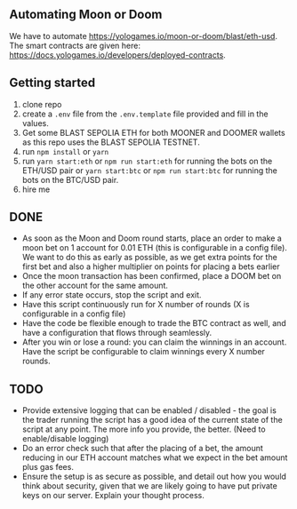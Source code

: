 ## Automating Moon or Doom

We have to automate https://yologames.io/moon-or-doom/blast/eth-usd. The smart contracts are given here: https://docs.yologames.io/developers/deployed-contracts.

## Getting started

1. clone repo
2. create a `.env` file from the `.env.template` file provided and fill in the values.
3. Get some BLAST SEPOLIA ETH for both MOONER and DOOMER wallets as this repo uses the BLAST SEPOLIA TESTNET.
4. run `npm install` or `yarn`
5. run `yarn start:eth` or `npm run start:eth` for running the bots on the ETH/USD pair or `yarn start:btc` or `npm run start:btc` for running the bots on the BTC/USD pair.
6. hire me

## DONE

- As soon as the Moon and Doom round starts, place an order to make a moon bet on 1 account for 0.01 ETH (this is configurable in a config file). We want to do this as early as possible, as we get extra points for the first bet and also a higher multiplier on points for placing a bets earlier
- Once the moon transaction has been confirmed, place a DOOM bet on the other account for the same amount.
- If any error state occurs, stop the script and exit.
- Have this script continuously run for X number of rounds (X is configurable in a config file)
- Have the code be flexible enough to trade the BTC contract as well, and have a configuration that flows through seamlessly.
- After you win or lose a round: you can claim the winnings in an account. Have the script be configurable to claim winnings every X number rounds.

## TODO

- Provide extensive logging that can be enabled / disabled - the goal is the trader running the script has a good idea of the current state of the script at any point. The more info you provide, the better. (Need to enable/disable logging)
- Do an error check such that after the placing of a bet, the amount reducing in our ETH account matches what we expect in the bet amount plus gas fees.
- Ensure the setup is as secure as possible, and detail out how you would think about security, given that we are likely going to have put private keys on our server. Explain your thought process.
